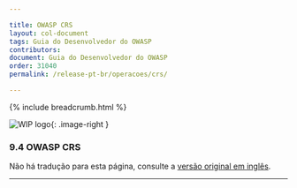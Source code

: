 ```yaml
---

title: OWASP CRS
layout: col-document
tags: Guia do Desenvolvedor do OWASP
contributors:
document: Guia do Desenvolvedor do OWASP
order: 31040
permalink: /release-pt-br/operacoes/crs/

---
```


{% include breadcrumb.html %}

<style type="text/css">
.image-right {
  height: 180px;
  display: block;
  margin-left: auto;
  margin-right: auto;
  float: right;
}
</style>

![WIP logo](../../../assets/images/dg_wip.png "Trabalho em andamento"){: .image-right }

### 9.4 OWASP CRS

Não há tradução para esta página, consulte a [versão original em inglês][release1104].

----

[release1104]: https://github.com/OWASP/www-project-developer-guide/blob/main/draft/11-operations/04-crs.md
